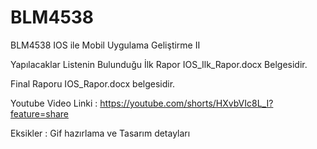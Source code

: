 # BLM4538
BLM4538 IOS ile Mobil Uygulama Geliştirme II

Yapılacaklar Listenin Bulunduğu İlk Rapor IOS_Ilk_Rapor.docx Belgesidir.

Final Raporu IOS_Rapor.docx belgesidir.

Youtube Video Linki : https://youtube.com/shorts/HXvbVIc8L_I?feature=share

Eksikler : Gif hazırlama ve Tasarım detayları
